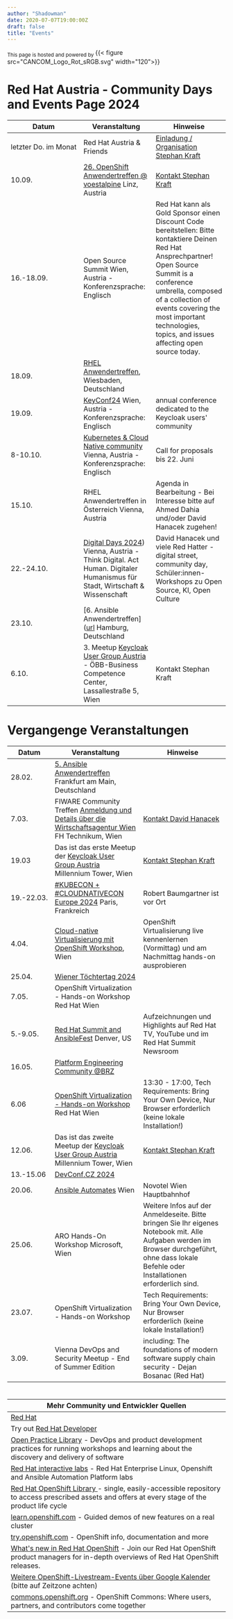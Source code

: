 ```yaml
---
author: "Shadowman"
date: 2020-07-07T19:00:00Z
draft: false
title: "Events"
---
```


<sub> This page is hosted and powered by  </sub> {{< figure src="CANCOM_Logo_Rot_sRGB.svg" width="120">}} 

# Red Hat Austria - Community Days and Events Page 2024

|<nobr>Datum</nobr>| Veranstaltung | Hinweise | 
| ------------ | ------------- |--------| 
|<nobr>letzter Do. im Monat</nobr>| Red Hat Austria & Friends | [Einladung / Organisation Stephan Kraft](mailto:stephan.kraft@redhat.com) |
| 10.09. | [26. OpenShift Anwendertreffen @ voestalpine](https://www.openshift-anwender.de/) Linz, Austria | [Kontakt Stephan Kraft](mailto:stephan.kraft@redhat.com) |
| 16.-18.09. | Open Source Summit Wien, Austria - Konferenzsprache: Englisch | Red Hat kann als Gold Sponsor einen Discount Code bereitstellen: Bitte kontaktiere Deinen Red Hat Ansprechpartner! Open Source Summit is a conference umbrella, composed of a collection of events covering the most important technologies, topics, and issues affecting open source today. |
| 18.09. | [RHEL Anwendertreffen](https://events.redhat.com/profile/form/index.cfm?PKformID=0x1186304abcd&sc_cid=7015Y0000048LqwQAE),  Wiesbaden, Deutschland | | 
| 19.09. | [KeyConf24](https://www.eventbrite.de/e/keyconf24-tickets-887467387847) Wien, Austria - Konferenzsprache: Englisch | annual conference dedicated to the Keycloak users' community | 
| 8-10.10. | [Kubernetes & Cloud Native community](https://kcdaustria.at/) Vienna, Austria - Konferenzsprache: Englisch | Call for proposals bis 22. Juni |
| 15.10. |  RHEL Anwendertreffen in Österreich Vienna, Austria | Agenda in Bearbeitung - Bei Interesse bitte auf Ahmed Dahia und/oder David Hanacek zugehen! |
| 22.-24.10. | [Digital Days 2024](https://www.digitalcity.wien/digital-days-2024/)) Vienna, Austria - Think Digital. Act Human. Digitaler Humanismus für Stadt, Wirtschaft & Wissenschaft | David Hanacek und viele Red Hatter - digital street, community day, Schüler:innen-Workshops zu Open Source, KI, Open Culture | 
| 23.10. | [6. Ansible Anwendertreffen]([url](https://events.redhat.com/profile/form/index.cfm?PKformID=0x12027203ae6) Hamburg, Deutschland | |
| 6.10. | 3. Meetup [Keycloak User Group Austria](https://www.meetup.com/de-DE/keycloak-user-group-austria/events/) - ÖBB-Business Competence Center, Lassallestraße 5, Wien | Kontakt Stephan Kraft | 

# Vergangenge Veranstaltungen

|<nobr>Datum</nobr>| Veranstaltung | Hinweise | 
| ------------ | ------------- |--------| 
| 28.02. | [5. Ansible Anwendertreffen]([url](https://www.ansible-anwender.de/)) Frankfurt am Main, Deutschland |  |
| 7.03. | FIWARE Community Treffen [Anmeldung und Details über die Wirtschaftsagentur Wien]([url](https://wirtschaftsagentur.at/termine-events-workshops/fiware-community-treffen/)) FH Technikum, Wien | [Kontakt David Hanacek](mailto:david.hanacek@redhat.com) |
| 19.03 | Das ist das erste Meetup der [Keycloak User Group Austria]([url](https://www.meetup.com/de-DE/keycloak-user-group-austria/events/297881850/)) Millennium Tower, Wien | [Kontakt Stephan Kraft](mailto:stephan.kraft@redhat.com) |
| 19.-22.03. | [#KUBECON + #CLOUDNATIVECON Europe 2024]([url](https://events.linuxfoundation.org/kubecon-cloudnativecon-europe/)) Paris, Frankreich | Robert Baumgartner ist vor Ort |
| 4.04. | [Cloud-native Virtualisierung mit OpenShift Workshop]([url](https://events.redhat.com/profile/form/index.cfm?PKformID=0x1048193abcd)), Wien | OpenShift Virtualisierung live kennenlernen (Vormittag) und am Nachmittag hands-on ausprobieren |
| 25.04. | [Wiener Töchtertag 2024]([url](https://www.toechtertag.at/betrieb/redhat/)) |  |
| 7.05. | OpenShift Virtualization - Hands-on Workshop Red Hat Wien |  |
| 5.-9.05. | [Red Hat Summit and AnsibleFest]([url](https://www.redhat.com/en/summit)) Denver, US | Aufzeichnungen und Highlights auf Red Hat TV, YouTube und im Red Hat Summit Newsroom |
| 16.05. | [Platform Engineering Community @BRZ]([url](https://www.brz.gv.at/wie-wir-arbeiten/Kontakt-aufnehmen/veranstaltungen/20240516-Austrian-Plattform-Engineering-Community.html)) |  |
| 6.06 | [OpenShift Virtualization - Hands-on Workshop]([url](https://forms.gle/LizKrbWG6ZUzgn1S6)) Red Hat Wien | 13:30 - 17:00, Tech Requirements: Bring Your Own Device, Nur Browser erforderlich (keine lokale Installation!) |
| 12.06. | Das ist das zweite Meetup der [Keycloak User Group Austria]([url](https://www.meetup.com/de-DE/keycloak-user-group-austria/events/)) Millennium Tower, Wien | [Kontakt Stephan Kraft](mailto:stephan.kraft@redhat.com) |
| 13.-15.06 | [DevConf.CZ 2024]([url](https://www.devconf.info/cz/)) |  |
| 20.06. | [Ansible Automates]([url](https://events.redhat.com/profile/form/index.cfm?PKformID=0x1056344abcd)) Wien | Novotel Wien Hauptbahnhof |
| 25.06. | ARO Hands-On Workshop Microsoft, Wien | Weitere Infos auf der Anmeldeseite. Bitte bringen Sie Ihr eigenes Notebook mit. Alle Aufgaben werden im Browser durchgeführt, ohne dass lokale Befehle oder Installationen erforderlich sind. | 
| 23.07. | 	OpenShift Virtualization - Hands-on Workshop | Tech Requirements: Bring Your Own Device, Nur Browser erforderlich (keine lokale Installation!) |
| 3.09. | Vienna DevOps and Security Meetup - End of Summer Edition  | including: The foundations of modern software supply chain security - Dejan Bosanac (Red Hat) |

#

| Mehr Community und Entwickler Quellen | 
| -------------------------------------------| 
| [Red Hat]([url](https://www.redhat.com/)) |
| Try out [Red Hat Developer]([url](https://developers.redhat.com/)) |
| [Open Practice Library]([url](https://openpracticelibrary.com/))  - DevOps and product development practices for running workshops and learning about the discovery and delivery of software |
| [Red Hat interactive labs]([url](https://www.redhat.com/en/interactive-labs)) - Red Hat Enterprise Linux, Openshift and Ansible Automation Platform labs |
| [Red Hat OpenShift Library ]([url](https://access.redhat.com/articles/7052429)) - single, easily-accessible repository to access prescribed assets and offers at every stage of the product life cycle |
| [learn.openshift.com]([url](https://learn.openshift.com)) - Guided demos of new features on a real cluster |
| [try.openshift.com]([url](https://try.openshift.com)) - OpenShift info, documentation and more |
| [What's new in Red Hat OpenShift]([url](https://www.redhat.com/en/whats-new-red-hat-openshift)) - Join our Red Hat OpenShift product managers for in-depth overviews of Red Hat OpenShift releases. |
| [Weitere OpenShift-Livestream-Events über Google Kalender]([url](https://calendar.google.com/calendar/u/0/embed?src=redhatstreaming@gmail.com)) (bitte auf Zeitzone achten) |
| [commons.openshift.org]([url](https://commons.openshift.org)) - OpenShift Commons: Where users, partners, and contributors come together |
